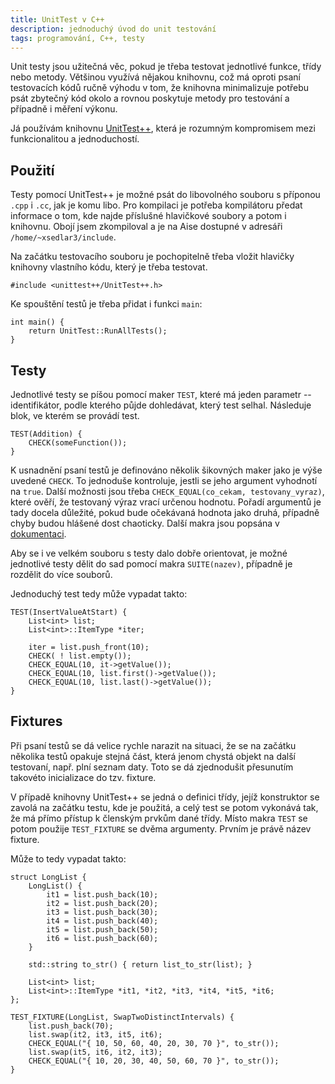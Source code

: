 ```yaml
---
title: UnitTest v C++
description: jednoduchý úvod do unit testování
tags: programování, C++, testy
---
```


Unit testy jsou užitečná věc, pokud je třeba testovat jednotlivé funkce, třídy
nebo metody. Většinou využívá nějakou knihovnu, což má oproti psaní testovacích
kódů ručně výhodu v tom, že knihovna minimalizuje potřebu psát zbytečný kód
okolo a rovnou poskytuje metody pro testování a případně i měření výkonu.

Já používám knihovnu [UnitTest++], která je rozumným kompromisem mezi
funkcionalitou a jednoduchostí.

[UnitTest++]: https://github.com/unittest-cpp/unittest-cpp


## Použití

Testy pomocí UnitTest++ je možné psát do libovolného souboru s příponou `.cpp`
i `.cc`, jak je komu libo. Pro kompilaci je potřeba kompilátoru předat
informace o tom, kde najde příslušné hlavičkové soubory a potom i knihovnu.
Obojí jsem zkompiloval a je na Aise dostupné v adresáři
`/home/~xsedlar3/include`.

Na začátku testovacího souboru je pochopitelně třeba vložit hlavičky knihovny
vlastního kódu, který je třeba testovat.

~~~~~~~~~~~~~~ {.cpp}
#include <unittest++/UnitTest++.h>
~~~~~~~~~~~~~~~~~~~~~

Ke spouštění testů je třeba přidat i funkci `main`:

~~~~~~~~~~~~~~~~~~~~ {.cpp}
int main() {
    return UnitTest::RunAllTests();
}
~~~~~~~~~~~~~~~~~~~~~~~~~~


## Testy

Jednotlivé testy se píšou pomocí maker `TEST`, které má jeden parametr --
identifikátor, podle kterého půjde dohledávat, který test selhal. Následuje
blok, ve kterém se provádí test.

~~~~~~~~~~~~~~~~~~~~~~~~~ {.cpp}
TEST(Addition) {
    CHECK(someFunction());
}
~~~~~~~~~~~~~~~~~~~~~~~~~~~~~~~~

K usnadnění psaní testů je definováno několik šikovných maker jako je výše
uvedené `CHECK`. To jednoduše kontroluje, jestli se jeho argument vyhodnotí na
`true`. Další možnosti jsou třeba `CHECK_EQUAL(co_cekam, testovany_vyraz)`,
které ověří, že testovaný výraz vrací určenou hodnotu. Pořadí argumentů je tady
docela důležité, pokud bude očekávaná hodnota jako druhá, případně chyby budou
hlášené dost chaoticky. Další makra jsou popsána v
[dokumentaci](https://github.com/unittest-cpp/unittest-cpp/wiki).

Aby se i ve velkém souboru s testy dalo dobře orientovat, je možné jednotlivé
testy dělit do sad pomocí makra `SUITE(nazev)`, případně je rozdělit do více
souborů.

Jednoduchý test tedy může vypadat takto:

~~~~~~~~~~~~~~~~~~~~~~~~~~~~~~~~~~~~~~~~~~~~~ {.cpp}
TEST(InsertValueAtStart) {
    List<int> list;
    List<int>::ItemType *iter;

    iter = list.push_front(10);
    CHECK( ! list.empty());
    CHECK_EQUAL(10, it->getValue());
    CHECK_EQUAL(10, list.first()->getValue());
    CHECK_EQUAL(10, list.last()->getValue());
}
~~~~~~~~~~~~~~~~~~~~~~~~~~~~~~~~~~~~~~~~~~~~~~~~


## Fixtures

Při psaní testů se dá velice rychle narazit na situaci, že se na začátku
několika testů opakuje stejná část, která jenom chystá objekt na další
testovaní, např. plní seznam daty. Toto se dá zjednodušit přesunutím takovéto
inicializace do tzv. fixture.

V případě knihovny UnitTest++ se jedná o definici třídy, jejíž konstruktor se
zavolá na začátku testu, kde je použitá, a celý test se potom vykonává tak, že
má přímo přístup k členským prvkům dané třídy. Místo makra `TEST` se potom
použije `TEST_FIXTURE` se dvěma argumenty. Prvním je právě název fixture.

Může to tedy vypadat takto:

~~~~~~~~~~~~~~~~~~~~~~~~~~~~~~~~~~~~~~~~~~~~~~~~~~~~~~~ {.cpp}
struct LongList {
    LongList() {
        it1 = list.push_back(10);
        it2 = list.push_back(20);
        it3 = list.push_back(30);
        it4 = list.push_back(40);
        it5 = list.push_back(50);
        it6 = list.push_back(60);
    }

    std::string to_str() { return list_to_str(list); }

    List<int> list;
    List<int>::ItemType *it1, *it2, *it3, *it4, *it5, *it6;
};

TEST_FIXTURE(LongList, SwapTwoDistinctIntervals) {
    list.push_back(70);
    list.swap(it2, it3, it5, it6);
    CHECK_EQUAL("{ 10, 50, 60, 40, 20, 30, 70 }", to_str());
    list.swap(it5, it6, it2, it3);
    CHECK_EQUAL("{ 10, 20, 30, 40, 50, 60, 70 }", to_str());
}
~~~~~~~~~~~~~~~~~~~~~~~~~~~~~~~~~~~~~~~~~~~~~~~~~~~~~~~~~~~~

